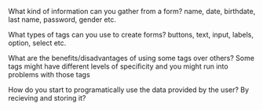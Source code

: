What kind of information can you gather from a form?
    name, date, birthdate, last name, password, gender etc.

What types of tags can you use to create forms?
    buttons, text, input, labels, option, select etc.

What are the benefits/disadvantages of using some tags over others?
    Some tags might have different levels of specificity and you might run into problems with those tags

How do you start to programatically use the data provided by the user?
    By recieving and storing it?